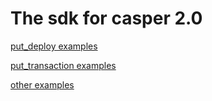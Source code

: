 # The sdk for casper 2.0



[put_deploy examples](./examples/put_deploy/)

[put_transaction examples](./examples/put_transaction/)

[other examples](./examples/)